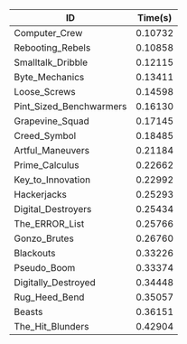 |ID|Time(s)|
|-|-|
|Computer_Crew|0.10732|
|Rebooting_Rebels|0.10858|
|Smalltalk_Dribble|0.12115|
|Byte_Mechanics|0.13411|
|Loose_Screws|0.14598|
|Pint_Sized_Benchwarmers|0.16130|
|Grapevine_Squad|0.17145|
|Creed_Symbol|0.18485|
|Artful_Maneuvers|0.21184|
|Prime_Calculus|0.22662|
|Key_to_Innovation|0.22992|
|Hackerjacks|0.25293|
|Digital_Destroyers|0.25434|
|The_ERROR_List|0.25766|
|Gonzo_Brutes|0.26760|
|Blackouts|0.33226|
|Pseudo_Boom|0.33374|
|Digitally_Destroyed|0.34448|
|Rug_Heed_Bend|0.35057|
|Beasts|0.36151|
|The_Hit_Blunders|0.42904|
